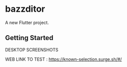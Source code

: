 # bazzditor

A new Flutter project.

## Getting Started

DESKTOP SCREENSHOTS


WEB LINK TO TEST : https://known-selection.surge.sh/#/
